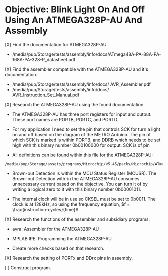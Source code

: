 # Objective: Blink Light On And Off Using An ATMEGA328P-AU And Assembly

[X] Find the documentation for ATMEGA328P-AU.
 - /media/pup/Storage/tests/assembly/info/docs/ATmega48A-PA-88A-PA-168A-PA-328-P_datasheet.pdf

[X] Find the assembler compatible with the ATMEGA328P-AU and it's documentation.
 - /media/pup/Storage/tests/assembly/info/docs/ AVR_Assembler.pdf
 - /media/pup/Storage/tests/assembly/info/docs/ AVR_Instruction_Set_Manual.pdf

[X] Research the ATMEGA328P-AU using the found documentation.
 - The ATMEGA328P-AU has three port registers for input and output. These port names are PORTB, PORTC, and PORTD.

 - For my application I need to set the pin that controls SCK for turn a light on and off based on the diagram of the METRO Arduino. The pin of which SCK is marked is within PORTB, and DDRB which needs to be set high with this binary number 0b00100000 for output. SCK is of pin 

 - All definitions can be found within this file for the ATMEGA328P-AU:
 ```
 /media/pup/Storage/assets/programs/Microchip/v5.45/packs/Microchip/ATmega_DFP/2.2.108/avrasm/inc/m328Pdef.inc
 ```

 - Brown-out Detection is within the MCU Status Register (MCUSR). The Brown-out Detection with-in the ATMEGA328P-AU consumes unnecessary current based on the objective. You can turn it of by writing a logical zero to it with this binary number 0b00001011.

 - The internal clock will be in use so CKSEL must be set to 0b0011. The clock is at 128kHz, so using the frequency equation, $f = \frac{instruction-cycles}{time}$

[X] Research the functions of the assembler and subsidiary programs.
 - avra: Assembler for the ATMEGA328P-AU
 - MPLAB IPE: Programming the ATMEGA328P-AU.

- Create more checks based on that research.

[X] Research the setting of PORTx and DDrx pins in assembly.

[ ] Construct program.